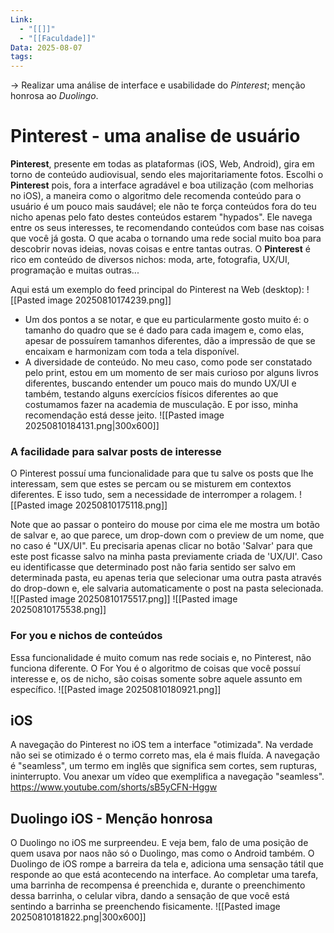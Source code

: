 ```yaml
---
Link:
  - "[[]]"
  - "[[Faculdade]]"
Data: 2025-08-07
tags:
---
```

-> Realizar uma análise de interface e usabilidade do *Pinterest*; menção honrosa ao *Duolingo*.

# Pinterest - uma analise de usuário
**Pinterest**, presente em todas as plataformas (iOS, Web, Android), gira em torno de conteúdo audiovisual, sendo eles majoritariamente fotos. Escolhi o **Pinterest** pois, fora a interface agradável e boa utilização (com melhorias no iOS), a maneira como o algoritmo dele recomenda conteúdo para o usuário é um pouco mais saudável; ele não te força conteúdos fora do teu nicho apenas pelo fato destes conteúdos estarem "hypados". Ele navega entre os seus interesses, te recomendando conteúdos com base nas coisas que você já gosta. O que acaba o tornando uma rede social muito boa para descobrir novas ideias, novas coisas e entre tantas outras.
O **Pinterest** é rico em conteúdo de diversos nichos: moda, arte, fotografia, UX/UI, programação e muitas outras... 

Aqui está um exemplo do feed principal do Pinterest na Web (desktop):
![[Pasted image 20250810174239.png]]
- Um dos pontos a se notar, e que eu particularmente gosto muito é: o tamanho do quadro que se é dado para cada imagem e, como elas, apesar de possuírem tamanhos diferentes, dão a impressão de que se encaixam e harmonizam com toda a tela disponível.
- A diversidade de conteúdo. No meu caso, como pode ser constatado pelo print, estou em um momento de ser mais curioso por alguns livros diferentes, buscando entender um pouco mais do mundo UX/UI e também, testando alguns exercícios físicos diferentes ao que costumamos fazer na academia de musculação. E por isso, minha recomendação está desse jeito.
![[Pasted image 20250810184131.png|300x600]]
### A facilidade para salvar posts de interesse
O Pinterest possuí uma funcionalidade para que tu salve os posts que lhe interessam, sem que estes se percam ou se misturem em contextos diferentes. E isso tudo, sem a necessidade de interromper a rolagem.
![[Pasted image 20250810175118.png]]

Note que ao passar o ponteiro do mouse por cima ele me mostra um botão de salvar e, ao que parece, um drop-down com o preview de um nome, que no caso é "UX/UI". Eu precisaria apenas clicar no botão 'Salvar' para que este post ficasse salvo na minha pasta previamente criada de 'UX/UI'. Caso eu identificasse que determinado post não faria sentido ser salvo em determinada pasta, eu apenas teria que selecionar uma outra pasta através do drop-down e, ele salvaria automaticamente o post na pasta selecionada. 
![[Pasted image 20250810175517.png]]
![[Pasted image 20250810175538.png]]
### For you e nichos de conteúdos
Essa funcionalidade é muito comum nas rede sociais e, no Pinterest, não funciona diferente. O For You é o algoritmo de coisas que você possuí interesse e, os de nicho, são coisas somente sobre aquele assunto em específico.
![[Pasted image 20250810180921.png]]
## iOS
A navegação do Pinterest no iOS tem a interface "otimizada". Na verdade não sei se otimizado é o termo correto mas, ela é mais fluída. A navegação é "seamless", um termo em inglês que significa sem cortes, sem rupturas, ininterrupto. Vou anexar um vídeo que exemplifica a navegação "seamless".
https://www.youtube.com/shorts/sB5yCFN-Hggw

## Duolingo iOS - Menção honrosa
O Duolingo no iOS me surpreendeu. E veja bem, falo de uma posição de quem usava por naos não só o Duolingo, mas como o Android também. O Duolingo de iOS rompe a barreira da tela e, adiciona uma sensação tátil que responde ao que está acontecendo na interface. Ao completar uma tarefa, uma barrinha de recompensa é preenchida e, durante o preenchimento dessa barrinha, o celular vibra, dando a sensação de que você está sentindo a barrinha se preenchendo fisicamente. 
![[Pasted image 20250810181822.png|300x600]]
